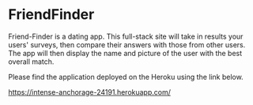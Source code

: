 # FriendFinder

Friend-Finder is a dating app. This full-stack site will take in results your users' surveys, then compare their answers with those from other users. The app will then display the name and picture of the user with the best overall match.

Please find the application deployed on the Heroku using the link below.

https://intense-anchorage-24191.herokuapp.com/
